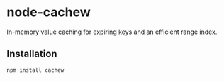 node-cachew
===========
In-memory value caching for expiring keys and an efficient range index.

Installation
------------
`npm install cachew`
